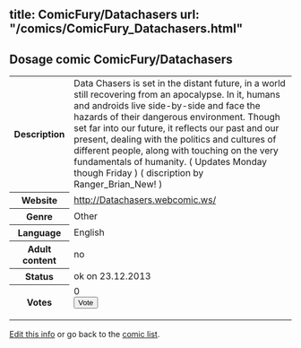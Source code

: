 title: ComicFury/Datachasers
url: "/comics/ComicFury_Datachasers.html"
---
Dosage comic ComicFury/Datachasers
-----------------------------------------

<p id="msg"></p>
<script type="text/javascript">
if (window.location.search === '?edit_info_mail=sent_ok') {
  var elem = document.getElementById("msg");
  elem.innerHTML = 'Edited information sucessfully sent for review, which is usually done daily. Thanks!';
  elem.className = 'ok';
}
</script>
<table class="comicinfo">
<tr>
<th>Description</th><td>Data Chasers is set in the distant future, in a world still recovering from an apocalypse. In it, humans and androids live side-by-side and face the hazards of their dangerous environment. Though set far into our future, it reflects our past and our present, dealing with the politics and cultures of different people, along with touching on the very fundamentals of humanity. ( Updates Monday though Friday ) ( discription by Ranger_Brian_New! )</td>
</tr>
<tr>
<th>Website</th><td><a href="http://Datachasers.webcomic.ws/">http://Datachasers.webcomic.ws/</a></td>
</tr>
<tr>
<th>Genre</th><td>Other</td>
</tr>
<tr>
<th>Language</th><td>English</td>
</tr>
<tr>
<th>Adult content</th><td>no</td>
</tr>
<tr>
<th>Status</th><td>ok on 23.12.2013</td>
</tr>
<tr>
<th>Votes</th><td>0
<form action="http://gaecounter.appspot.com/count/" method="POST">
<input name="name" type="hidden" value="ComicFury_Datachasers"/>
<input name="uid" type="hidden" id="voteuid" value=""/>
<input type="submit" value="Vote"/>
</form>
</td>
</tr>
</table>
<script type="text/javascript">
var ua = navigator.userAgent;
document.getElementById("voteuid").value = ua.replace(/[^a-zA-Z0-9\._:]/g , "_");;
</script>

[Edit this info](ComicFury_Datachasers_edit.html) or go back to the [comic list](../comic-index.html).
